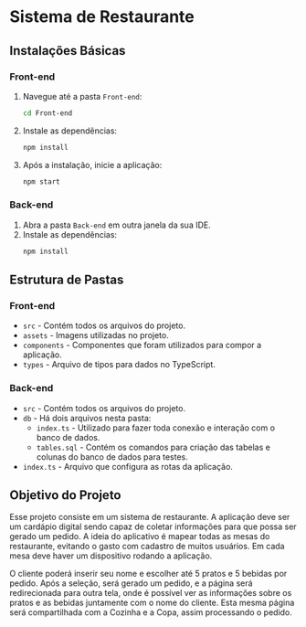 # Sistema de Restaurante

## Instalações Básicas

### Front-end

1. Navegue até a pasta `Front-end`:
   ```bash
   cd Front-end
   ```
2. Instale as dependências:
   ```bash
   npm install
   ```
3. Após a instalação, inicie a aplicação:
   ```bash
   npm start
   ```

### Back-end

1. Abra a pasta `Back-end` em outra janela da sua IDE.
2. Instale as dependências:
   ```bash
   npm install
   ```

## Estrutura de Pastas

### Front-end

- `src` - Contém todos os arquivos do projeto.
- `assets` - Imagens utilizadas no projeto.
- `components` - Componentes que foram utilizados para compor a aplicação.
- `types` - Arquivo de tipos para dados no TypeScript.

### Back-end

- `src` - Contém todos os arquivos do projeto.
- `db` - Há dois arquivos nesta pasta:
  - `index.ts` - Utilizado para fazer toda conexão e interação com o banco de dados.
  - `tables.sql` - Contém os comandos para criação das tabelas e colunas do banco de dados para testes.
- `index.ts` - Arquivo que configura as rotas da aplicação.

## Objetivo do Projeto

Esse projeto consiste em um sistema de restaurante. A aplicação deve ser um cardápio digital sendo capaz de coletar informações para que possa ser gerado um pedido. A ideia do aplicativo é mapear todas as mesas do restaurante, evitando o gasto com cadastro de muitos usuários. Em cada mesa deve haver um dispositivo rodando a aplicação.

O cliente poderá inserir seu nome e escolher até 5 pratos e 5 bebidas por pedido. Após a seleção, será gerado um pedido, e a página será redirecionada para outra tela, onde é possível ver as informações sobre os pratos e as bebidas juntamente com o nome do cliente. Esta mesma página será compartilhada com a Cozinha e a Copa, assim processando o pedido.
#
#
